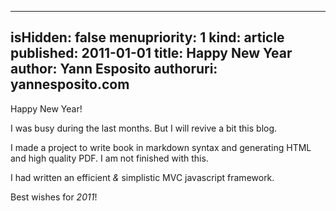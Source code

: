 -----
isHidden:       false
menupriority:   1
kind:           article
published: 2011-01-01
title: Happy New Year
author: Yann Esposito
authoruri: yannesposito.com
-----

Happy New Year!

I was busy during the last months. 
But I will revive a bit this blog.

I made a project to write book in markdown syntax and generating HTML and high quality PDF. I am not finished with this.

I had written an efficient _&_ simplistic MVC javascript framework.

Best wishes for _2011_!

